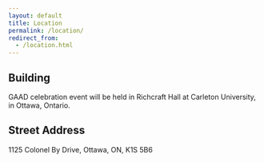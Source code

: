 ```yaml
---
layout: default
title: Location
permalink: /location/
redirect_from:
  - /location.html
---
```


## Building

GAAD celebration event will be held in Richcraft Hall at Carleton University, in Ottawa, Ontario.

## Street Address

1125 Colonel By Drive, Ottawa, ON, K1S 5B6